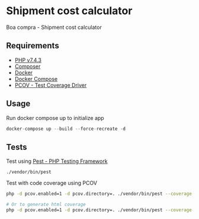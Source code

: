 # Shipment cost calculator

Boa compra - Shipment cost calculator

## Requirements
- [PHP v7.4.3](https://www.php.net/releases#7.4.3)
- [Composer](https://getcomposer.org/doc/00-intro.md/)
- [Docker](https://docs.docker.com/engine/)
- [Docker Compose](https://docs.docker.com/compose/)
- [PCOV - Test Coverage Driver](https://github.com/krakjoe/pcov)

## Usage

Run docker compose up to initialize app

```php
docker-compose up --build --force-recreate -d
```

## Tests

Test using [Pest - PHP Testing Framework](https://pestphp.com/)
```sh/
./vendor/bin/pest
```

Test with code coverage using PCOV 
```sh
php -d pcov.enabled=1 -d pcov.directory=. ./vendor/bin/pest --coverage

# Or to generate html coverage
php -d pcov.enabled=1 -d pcov.directory=. ./vendor/bin/pest --coverage-html coverage-reports
```